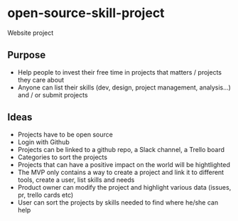# open-source-skill-project
Website project

## Purpose
* Help people to invest their free time in projects that matters / projects they care about
* Anyone can list their skills (dev, design, project management, analysis...) and / or submit projects

## Ideas
* Projects have to be open source
* Login with Github
* Projects can be linked to a github repo, a Slack channel, a Trello board
* Categories to sort the projects 
* Projects that can have a positive impact on the world will be hightlighted
* The MVP only contains a way to create a project and link it to different tools, create a user, list skills and needs
* Product owner can modify the project and highlight various data (issues, pr, trello cards etc)
* User can sort the projects by skills needed to find where he/she can help
